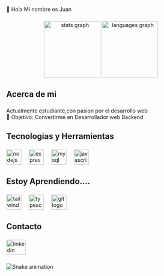 <p align="left">👋 Hola Mi nombre es Juan</p>

###

<div align="center">
  <img src="https://github-readme-stats.vercel.app/api?username=NEOCHOCAPIC&hide_title=false&hide_rank=false&show_icons=true&include_all_commits=true&count_private=true&disable_animations=false&theme=dracula&locale=en&hide_border=false&order=1" height="150" alt="stats graph"  />
  <img src="https://github-readme-stats.vercel.app/api/top-langs?username=NEOCHOCAPIC&locale=en&hide_title=false&layout=compact&card_width=320&langs_count=5&theme=dracula&hide_border=false&order=2" height="150" alt="languages graph"  />
</div>

###

<h2 align="left">Acerca de mi</h2>

###

<p align="left">Actualmente estudiante,con pasion por el desarrollo web<br>🎯 Objetivo: Convertirme en Desarrollador web Backend</p>

###

<h2 align="left">Tecnologias y Herramientas</h2>

###

<div align="left">
  <img src="https://skillicons.dev/icons?i=nodejs" height="40" alt="nodejs logo"  />
  <img width="12" />
  <img src="https://skillicons.dev/icons?i=express" height="40" alt="express logo"  />
  <img width="12" />
  <img src="https://cdn.jsdelivr.net/gh/devicons/devicon/icons/mysql/mysql-original.svg" height="40" alt="mysql logo"  />
  <img width="12" />
  <img src="https://skillicons.dev/icons?i=js" height="40" alt="javascript logo"  />
</div>

###

<h2 align="left">Estoy Aprendiendo....</h2>

###

<div align="left">
  <img src="https://skillicons.dev/icons?i=tailwind" height="40" alt="tailwindcss logo"  />
  <img width="12" />
  <img src="https://cdn.jsdelivr.net/gh/devicons/devicon/icons/typescript/typescript-original.svg" height="40" alt="typescript logo"  />
  <img width="12" />
  <img src="https://skillicons.dev/icons?i=git" height="40" alt="git logo"  />
</div>

###

<h2 align="left">Contacto</h2>

###

<div align="left">
  <a href="https://www.linkedin.com/in/santibanez-juan/" target="_blank">
    <img src="https://raw.githubusercontent.com/maurodesouza/profile-readme-generator/master/src/assets/icons/social/linkedin/default.svg" width="52" height="40" alt="linkedin logo"  />
  <a/>
</div>

###

<img src="https://raw.githubusercontent.com/NEOCHOCAPIC/NEOCHOCAPIC/output/snake.svg" alt="Snake animation" />

###
